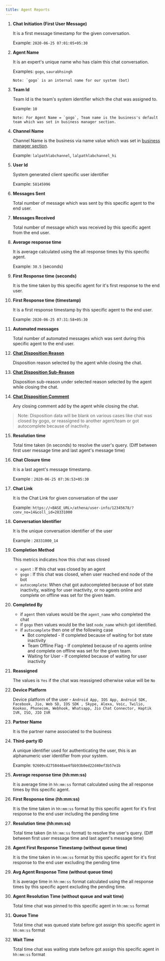 ```yaml
---
title: Agent Reports
---
```


1. **Chat Initiation (First User Message)**

    It is a first message timestamp for the given conversation.
    
    Example: `2020-06-25 07:01:05+05:30`
    
2. **Agent Name**

    It is an expert's unique name who has claim this chat conversation.

    Examples: `gogo`, `saurabhsingh`

    ```
    Note: `gogo` is an internal name for our system (bot)
    ```

3. **Team Id**

    Team Id is the team's system identifier which the chat was assigned to.
    
    Example: `10`

    ```
    Note: For Agent Name = `gogo`, Team name is the business's default team which was set in business manager section.
    ```

4. **Channel Name**

    Channel Name is the business via name value which was set in [business manager section](https://docs.haptik.ai/bot-builder/basic/business#section-1-general-settings).
    
    Example: `lalpathlabchannel`, `lalpathlabchannel_hi`

5. **User Id**

    System generated client specific user identifier

    Example: `58145996`

6. **Messages Sent**

    Total number of message which was sent by this specific agent to the end user.
    
7. **Messages Received**

    Total number of message which was received by this specific agent from the end user.
    
8. **Average response time**

    It is average calculated using the all response times by this specific agent.

    Example: `30.5` (seconds)

9. **First Response time (seconds)**

    It is the time taken by this specific agent for it's first response to the end user.

    
10. **First Response time (timestamp)**

    It is a first response timestamp by this specific agent to the end user.

    Example: `2020-06-25 07:31:58+05:30`
    
11. **Automated messages**

    Total number of automated messages which was sent during this specific agent to the end user.

12. **[Chat Disposition Reason](https://docs.haptik.ai/agent-chat/claiming-and-closing#chat-disposition)**

    Disposition reason selected by the agent while closing the chat.

  
13. **[Chat Disposition Sub-Reason](https://docs.haptik.ai/agent-chat/claiming-and-closing#chat-disposition)**

    Disposition sub-reason under selected reason selected by the agent while closing the chat.
    
14. **[Chat Disposition Comment](https://docs.haptik.ai/agent-chat/claiming-and-closing#chat-disposition)**

    Any closing comment add by the agent while closing the chat.
 
 >    Note: Disposition data will be blank on various cases like chat was closed by gogo, or reassigned to another agent/team or got autocomplete because of inactivity.

15. **Resolution time**

    Total time taken (in seconds) to resolve the user's query. (Diff between first user message time and last agent's message time)
    
16. **Chat Closure time**

    It is a last agent's message timestamp.

    Example : `2020-06-25 07:36:53+05:30`
    
17. **Chat Link**

    It is the Chat Link for given conversation of the user
    
    Example: `https://<BASE_URL>/athena/user-info/12345678/?conv_no=14&coll_id=28331000`

18. **Conversation Identifier**

    It is the unique conversation identifier of the user

    Example : `28331000_14`
    
19. **Completion Method**

    This metrics indicates how this chat was closed

    - `agent` : If this chat was closed by an agent
    - `gogo` :  If this chat was closed, when user reached end node of the bot
    - `autocomplete`: When chat got autocompleted because of bot state inactivity, waiting for user inactivity, or no agents online and complete on offline was set for the given team.
    
20. **Completed By**

    - if `agent` then values would be the `agent_name` who completed the chat
    - if `gogo` then values would be the last `node_name` which got identified.
    - if `autocomplete` then one of the following case
        - Bot completed - If completed because of waiting for bot state inactivity
        - Team Offline Flag - If completed because of no agents online and complete on offline was set for the given team.
        - Waiting for User - If completed because of waiting for user inactivity

21. **Reassigned**

    The values is `Yes` if the chat was reassigned otherwise value will be `No`
    
22. **Device Platform**

    Device platform of the user - `Android App, IOS App, Android SDK, Facebook, Jio, Web SD, IOS SDK , Skype, Alexa, Voic, Twilio, Kookoo, Phonecom, Webhook, Whatsapp, Jio Chat Connector, Haptik IVR, ISO, JIO IVR `
    
23. **Partner Name**

    It is the partner name associated to the business
    
24. **Third-party ID**

    A unique identifier used for authenticating the user, this is an alphanumeric user identifier from your system.

    Example: `92609cd2758448ae4fbb93b0ed22d40ef3b57e1b`
    
25. **Average response time (hh:mm:ss)**

    It is average time in `hh:mm:ss` format calculated using the all response times by this specific agent.
    
26. **First Response time (hh:mm:ss)**

    It is the time taken in `hh:mm:ss` format by this specific agent for it's first response to the end user including the pending time
    
27. **Resolution time (hh:mm:ss)**

    Total time taken (in `hh:mm:ss` format) to resolve the user's query. (Diff between first user message time and last agent's message time)

28. **Agent First Response Timestamp (without queue time)**

    It is the time taken in `hh:mm:ss` format by this specific agent for it's first response to the end user excluding the pending time 

29. **Avg Agent Response Time (without queue time)**

    It is average time in `hh:mm:ss` format calculated using the all response times by this specific agent excluding the pending time.

30. **Agent Resolution Time (without queue and wait time)**

    Total time chat was pinned to this specific agent in `hh:mm:ss` format 

31. **Queue Time**

    Total time chat was queued state before got assign this specific agent in `hh:mm:ss` format 

32. **Wait Time**

    Total time chat was waiting state before got assign this specific agent in `hh:mm:ss` format 